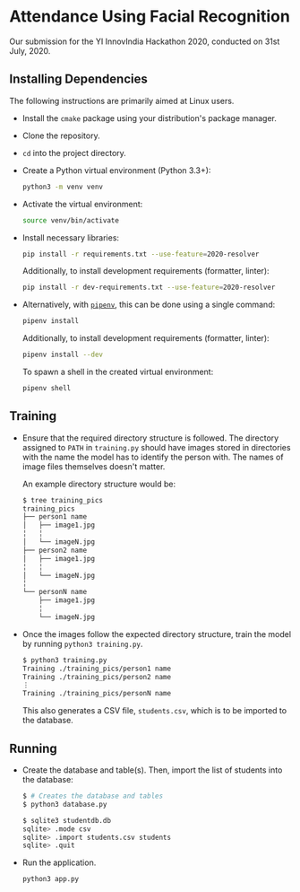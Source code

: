 # Attendance Using Facial Recognition

Our submission for the YI InnovIndia Hackathon 2020, conducted on 31st July, 2020.

## Installing Dependencies

The following instructions are primarily aimed at Linux users.

- Install the `cmake` package using your distribution's package manager.
- Clone the repository.
- `cd` into the project directory.
- Create a Python virtual environment (Python 3.3+):

  ```sh
  python3 -m venv venv
  ```

- Activate the virtual environment:

  ```sh
  source venv/bin/activate
  ```

- Install necessary libraries:

  ```sh
  pip install -r requirements.txt --use-feature=2020-resolver
  ```

  Additionally, to install development requirements (formatter, linter):

  ```sh
  pip install -r dev-requirements.txt --use-feature=2020-resolver
  ```

- Alternatively, with [`pipenv`](https://pipenv.pypa.io/en/latest/), this can be
  done using a single command:

  ```sh
  pipenv install
  ```

  Additionally, to install development requirements (formatter, linter):

  ```sh
  pipenv install --dev
  ```

  To spawn a shell in the created virtual environment:

  ```sh
  pipenv shell
  ```

## Training

- Ensure that the required directory structure is followed. The directory
  assigned to `PATH` in `training.py` should have images stored in directories
  with the name the model has to identify the person with. The names of image
  files themselves doesn't matter.

  An example directory structure would be:

  ```sh
  $ tree training_pics
  training_pics
  ├── person1 name
  │   ├── image1.jpg
  ╎   ╎
  │   └── imageN.jpg
  ├── person2 name
  │   ├── image1.jpg
  ╎   ╎
  │   └── imageN.jpg
  ╎
  └── personN name
      ├── image1.jpg
      ╎
      └── imageN.jpg
  ```

- Once the images follow the expected directory structure, train the model by
  running `python3 training.py`.

  ```sh
  $ python3 training.py
  Training ./training_pics/person1 name
  Training ./training_pics/person2 name
  ⋮
  Training ./training_pics/personN name
  ```

  This also generates a CSV file, `students.csv`, which is to be imported to the
  database.

## Running

- Create the database and table(s). Then, import the list of students into the
  database:

  ```sh
  $ # Creates the database and tables
  $ python3 database.py

  $ sqlite3 studentdb.db
  sqlite> .mode csv
  sqlite> .import students.csv students
  sqlite> .quit
  ```

- Run the application.

  ```sh
  python3 app.py
  ```
